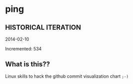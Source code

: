 # ping

## HISTORICAL ITERATION
2014-02-10

Incremented: 534

## What is this?? 
Linux skills to hack the github commit visualization chart `;-)`
